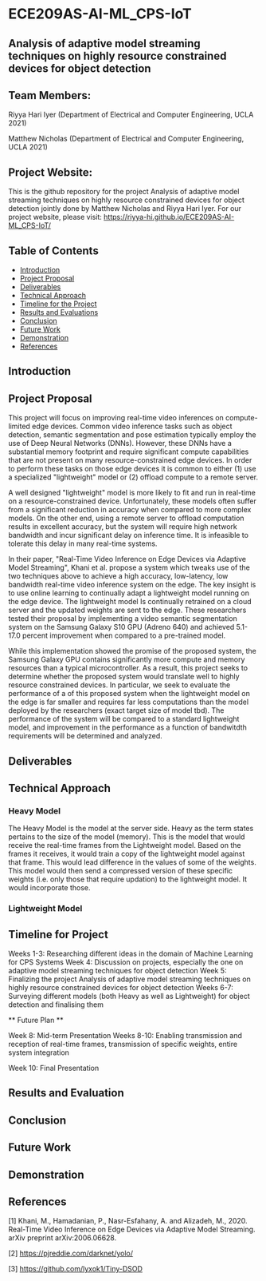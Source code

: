 # ECE209AS-AI-ML_CPS-IoT 

##  Analysis of adaptive model streaming techniques on highly resource constrained devices for object detection 

## Team Members:
Riyya Hari Iyer (Department of Electrical and Computer Engineering, UCLA 2021)

Matthew Nicholas (Department of Electrical and Computer Engineering, UCLA 2021)

## Project Website:
This is the github repository for the project Analysis of adaptive model streaming techniques on highly resource constrained devices for object detection 
jointly done by Matthew Nicholas and Riyya Hari Iyer. For our project website, please visit: https://riyya-hi.github.io/ECE209AS-AI-ML_CPS-IoT/

<a name="table"></a>
## Table of Contents
* [Introduction](#introduction)
* [Project Proposal](#project-proposal)
* [Deliverables](#deliverables)
* [Technical Approach](#technical-approach)
* [Timeline for the Project](#timeline-for-the-project)
* [Results and Evaluations](#results-and-evaluations)
* [Conclusion](#conclusion)
* [Future Work](#future-work)
* [Demonstration](#demonstration)
* [References](#references)

## Introduction 

## Project Proposal

This project will focus on improving real-time video inferences on compute-limited edge devices. Common video inference tasks such as object detection, semantic segmentation and pose estimation typically employ the use of Deep Neural Networks (DNNs). However, these DNNs have a substantial memory footprint and require significant compute capabilities that are not present on many resource-constrained edge devices. In order to perform these tasks on those edge devices it is common to either (1) use a specialized "lightweight" model or (2) offload compute to a remote server. 

A well designed "lightweight" model is more likely to fit and run in real-time on a resource-constrained device. Unfortunately, these models often suffer from a significant reduction in accuracy when compared to more complex models. On the other end, using a remote server to offload computation results in excellent accuracy, but the system will require high network bandwidth and incur significant delay on inference time. It is infeasible to tolerate this delay in many real-time systems. 

In their paper, "Real-Time Video Inference on Edge Devices via Adaptive Model Streaming", Khani et al. propose a system which tweaks use of the two techniques above to achieve a high accuracy, low-latency, low bandwidth real-time video inference system on the edge. The key insight is to use online learning to continually adapt a lightweight model running on the edge device. The lightweight model Is continually retrained on a cloud server and the updated weights are sent to the edge. These researchers tested their proposal by implementing a video semantic segmentation system on the Samsung Galaxy S10 GPU (Adreno 640) and achieved 5.1-17.0 percent improvement when compared to a pre-trained model.

While this implementation showed the promise of the proposed system, the Samsung Galaxy GPU contains significantly more compute and memory resources than a typical microcontroller. As a result, this project seeks to determine whether the proposed system would translate well to highly resource constrained devices. In particular, we seek to evaluate the performance of a of this proposed system when the lightweight model on the edge is far smaller and requires far less computations than the model deployed by the researchers (exact target size of model tbd). The performance of the system will be compared to a standard lightweight model, and improvement in the performance as a function of bandwitdth requirements will be determined and analyzed.

## Deliverables

## Technical Approach

### Heavy Model

The Heavy Model is the model at the server side. Heavy as the term states pertains to the size of the model (memory). This is the model that would receive the real-time frames from the Lightweight model. Based on the frames it receives, it would train a copy of the lightweight model against that frame. This would lead difference in the values of some of the weights. This model would then send a compressed version of these specific weights (i.e. only those that require updation) to the lightweight model. It would incorporate those. 

### Lightweight Model

## Timeline for Project

Weeks 1-3: Researching different ideas in the domain of Machine Learning for CPS Systems
Week 4: Discussion on projects, especially the one on adaptive model streaming techniques for object detection
Week 5: Finalizing the project Analysis of adaptive model streaming techniques on highly resource constrained devices for object detection 
Weeks 6-7: Surveying different models (both Heavy as well as Lightweight) for object detection and finalising them

** Future Plan **

Week 8: Mid-term Presentation
Weeks 8-10: Enabling transmission and reception of real-time frames, transmission of specific weights, entire system integration

Week 10: Final Presentation

## Results and Evaluation

## Conclusion

## Future Work

## Demonstration


## References
[1] Khani, M., Hamadanian, P., Nasr-Esfahany, A. and Alizadeh, M., 2020. Real-Time Video Inference on Edge Devices via Adaptive Model Streaming. arXiv preprint arXiv:2006.06628.

[2] https://pjreddie.com/darknet/yolo/

[3] https://github.com/lyxok1/Tiny-DSOD
